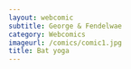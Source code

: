 ```yaml
---
layout: webcomic
subtitle: George & Fendelwae
category: Webcomics
imageurl: /comics/comic1.jpg
title: Bat yoga
---
```

